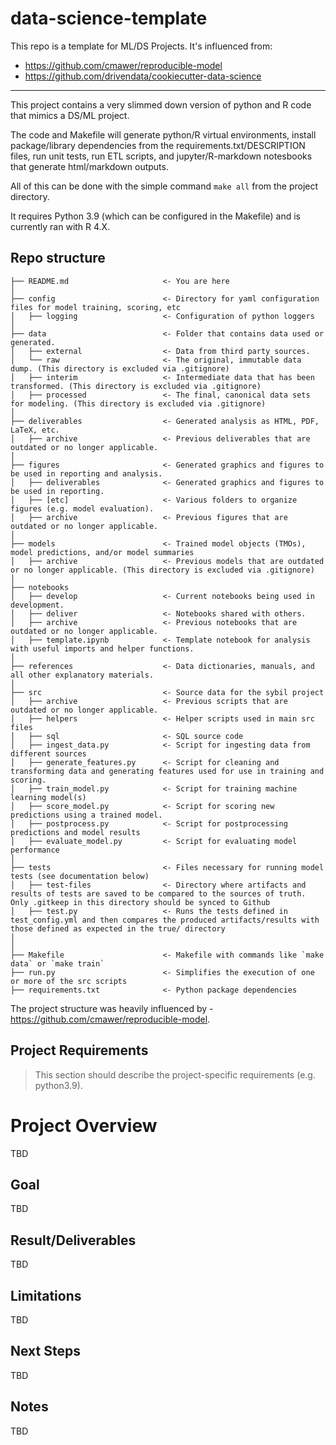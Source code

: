 # data-science-template

This repo is a template for ML/DS Projects. It's influenced from:

- https://github.com/cmawer/reproducible-model
- https://github.com/drivendata/cookiecutter-data-science


---

This project contains a very slimmed down version of python and R code that mimics a DS/ML project.

The code and Makefile will generate python/R virtual environments, install package/library dependencies from the requirements.txt/DESCRIPTION files, run unit tests, run ETL scripts, and jupyter/R-markdown notesbooks that generate html/markdown outputs.

All of this can be done with the simple command `make all` from the project directory.

It requires Python 3.9 (which can be configured in the Makefile) and is currently ran with R 4.X.

## Repo structure 

```
├── README.md                     <- You are here
│
├── config                        <- Directory for yaml configuration files for model training, scoring, etc
│   ├── logging                   <- Configuration of python loggers
│
├── data                          <- Folder that contains data used or generated.
│   ├── external                  <- Data from third party sources.
│   └── raw                       <- The original, immutable data dump. (This directory is excluded via .gitignore)
│   ├── interim                   <- Intermediate data that has been transformed. (This directory is excluded via .gitignore)
│   ├── processed                 <- The final, canonical data sets for modeling. (This directory is excluded via .gitignore)
│
├── deliverables                  <- Generated analysis as HTML, PDF, LaTeX, etc.
│   ├── archive                   <- Previous deliverables that are outdated or no longer applicable.
│
├── figures                       <- Generated graphics and figures to be used in reporting and analysis.
│   ├── deliverables              <- Generated graphics and figures to be used in reporting.
│   ├── [etc]                     <- Various folders to organize figures (e.g. model evaluation).
│   ├── archive                   <- Previous figures that are outdated or no longer applicable.
│
├── models                        <- Trained model objects (TMOs), model predictions, and/or model summaries
│   ├── archive                   <- Previous models that are outdated or no longer applicable. (This directory is excluded via .gitignore)
│
├── notebooks
│   ├── develop                   <- Current notebooks being used in development.
│   ├── deliver                   <- Notebooks shared with others. 
│   ├── archive                   <- Previous notebooks that are outdated or no longer applicable.
│   ├── template.ipynb            <- Template notebook for analysis with useful imports and helper functions. 
│
├── references                    <- Data dictionaries, manuals, and all other explanatory materials.
│
├── src                           <- Source data for the sybil project 
│   ├── archive                   <- Previous scripts that are outdated or no longer applicable.
│   ├── helpers                   <- Helper scripts used in main src files 
│   ├── sql                       <- SQL source code
│   ├── ingest_data.py            <- Script for ingesting data from different sources 
│   ├── generate_features.py      <- Script for cleaning and transforming data and generating features used for use in training and scoring.
│   ├── train_model.py            <- Script for training machine learning model(s)
│   ├── score_model.py            <- Script for scoring new predictions using a trained model.
│   ├── postprocess.py            <- Script for postprocessing predictions and model results
│   ├── evaluate_model.py         <- Script for evaluating model performance 
│
├── tests                         <- Files necessary for running model tests (see documentation below) 
│   ├── test-files                <- Directory where artifacts and results of tests are saved to be compared to the sources of truth. Only .gitkeep in this directory should be synced to Github
│   ├── test.py                   <- Runs the tests defined in test_config.yml and then compares the produced artifacts/results with those defined as expected in the true/ directory
│
│
├── Makefile                      <- Makefile with commands like `make data` or `make train`
├── run.py                        <- Simplifies the execution of one or more of the src scripts 
├── requirements.txt              <- Python package dependencies 
```

The project structure was heavily influenced by - https://github.com/cmawer/reproducible-model.

## Project Requirements

> This section should describe the project-specific requirements (e.g. python3.9).

# Project Overview

TBD

## Goal

TBD

## Result/Deliverables

TBD

## Limitations

TBD

## Next Steps

TBD

## Notes

TBD
